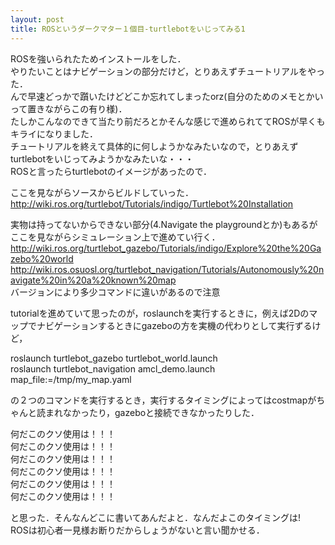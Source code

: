 ```yaml
---
layout: post
title: ROSというダークマター１個目-turtlebotをいじってみる1
---
```


ROSを強いられたためインストールをした．  
やりたいことはナビゲーションの部分だけど，とりあえずチュートリアルをやった．  
んで早速どっかで躓いたけどどこか忘れてしまったorz(自分のためのメモとかいって置きながらこの有り様)．  
たしかこんなのできて当たり前だろとかそんな感じで進められててROSが早くもキライになりました．  
チュートリアルを終えて具体的に何しようかなみたいなので，とりあえずturtlebotをいじってみようかなみたいな・・・  
ROSと言ったらturtlebotのイメージがあったので．  


ここを見ながらソースからビルドしていった．
<http://wiki.ros.org/turtlebot/Tutorials/indigo/Turtlebot%20Installation>


実物は持ってないからできない部分(4.Navigate the playgroundとか)もあるがここを見ながらシミュレーション上で進めてい行く．  
<http://wiki.ros.org/turtlebot_gazebo/Tutorials/indigo/Explore%20the%20Gazebo%20world>  
<http://wiki.ros.osuosl.org/turtlebot_navigation/Tutorials/Autonomously%20navigate%20in%20a%20known%20map>  
バージョンにより多少コマンドに違いがあるので注意

tutorialを進めていて思ったのが，roslaunchを実行するときに，例えば2Dのマップでナビゲーションするときにgazeboの方を実機の代わりとして実行ずるけど，

roslaunch turtlebot_gazebo turtlebot_world.launch  
roslaunch turtlebot_navigation amcl_demo.launch map_file:=/tmp/my_map.yaml  

の２つのコマンドを実行するとき，実行するタイミングによってはcostmapがちゃんと読まれなかったり，gazeboと接続できなかったりした．

  何だこのクソ使用は！！！  
  何だこのクソ使用は！！！  
  何だこのクソ使用は！！！  
  何だこのクソ使用は！！！  
  何だこのクソ使用は！！！  
  何だこのクソ使用は！！！

と思った．そんなんどこに書いてあんだよと．なんだよこのタイミングは!  
ROSは初心者一見様お断りだからしょうがないと言い聞かせる．



